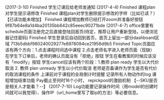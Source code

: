 (2017-3-10)
Finished 学生订课后给老师发通知 
(2017-4-4)
Finished 课程plan对学生提示语修改 
Finished 课程plan对学生删除提示修改的字样（比如已读？）【已读功能未增加】
Finished 课程增加教师已经打开zoom并准备好按钮 9f87b64e8a1d4ba20135bb642c85eeec90271bde
(2017-4-7)
office里要有schedule页面注册完之后直接登陆回首页(待定，推荐让用户重新登陆，以便浏览器记住密码)
Finished 学生登录后自动回到首页，首页上留出一部分dashboard区域 713b5dbbf980240029277e8978094ce21956d9b5
Finished Topic页面应该有两个方向：1.点击课程时间选中课程  2.点击老师名字进入老师页面（现缺）
在学生下订单后，老师的确认页面没有「拒绝」按钮
学生在看教案的时候应该没有「modify」按钮
学生cancel应该有两个阶段：1.教师 plan ready 学生以大代价取消  2. 教师 plan unready 学生以小代价取消
老师是否备课作为学生是否有代价的取消课程的条件
上课前对于课程的全局倒计时提醒
记录所有人物动作的log
课程增加结束功能
Pay截止至何时16个小时，
repickpool的激励机制
【--SKU是否是相关人才能看？--】
(2017-7-10)
Log功能要记录操作时间（用model的创建时间就可以我觉得）、操作IP（url_home里写了取ip的方法）等必要信息。